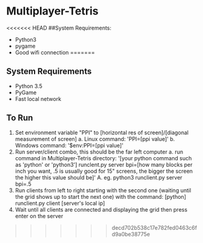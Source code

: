 # Multiplayer-Tetris
<<<<<<< HEAD
##System Requirements:
  * Python3
  * pygame
  * Good wifi connection
=======
## System Requirements
* Python 3.5
* PyGame
* Fast local network  
## To Run
1. Set environment variable "PPI" to [horizontal res of screen]/[diagonal measurement of screen]
  a. Linux command: 'PPI=[ppi value]'
  b. Windows command: '$env:PPI=[ppi value]'
2. Run server/client combo, this should be the far left computer
  a. run command in Multiplayer-Tetris directory: '[your python command such as 'python' or 'python3'] runclent.py server bpi=[how many blocks per inch you want, .5 is usually good for 15" screens, the bigger the screen the higher this value should be]'
    A. eg. python3 runclient.py server bpi=.5
3. Run clients from left to right starting with the second one (waiting until the grid shows up to start the next one) with the command: [python] runclient.py client [server's local ip]
4. Wait until all clients are connected and displaying the grid then press enter on the server
>>>>>>> decd702b538c17e782fed0463c6fd9a0be38775e
